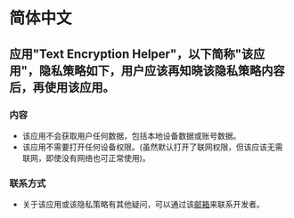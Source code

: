 # 简体中文
## 应用"Text Encryption Helper"，以下简称"该应用"，隐私策略如下，用户应该再知晓该隐私策略内容后，再使用该应用。
### 内容
* 该应用不会获取用户任何数据，包括本地设备数据或账号数据。
* 该应用不需要打开任何设备权限。(虽然默认打开了联网权限，但该应该无需联网，即使没有网络也可正常使用)。
### 联系方式
* 关于该应用或该隐私策略有其他疑问，可以通过该[邮箱](singhwongwxg@hotmail)来联系开发者。
